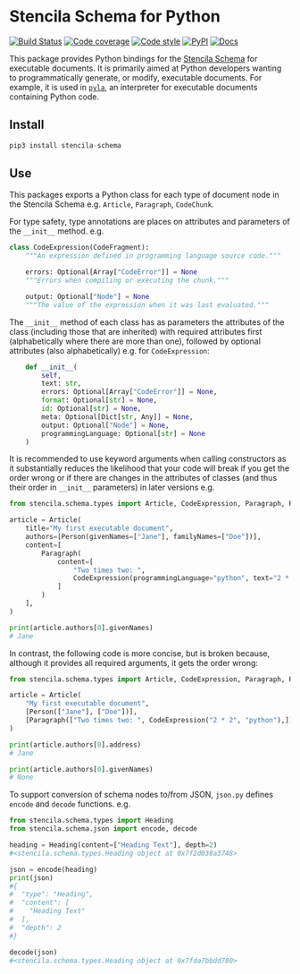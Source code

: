 # Stencila Schema for Python

[![Build Status](https://travis-ci.org/stencila/schema.svg?branch=master)](https://travis-ci.org/stencila/schema)
[![Code coverage](https://badger.nokome.now.sh/codecov-folder/stencila/schema/py)](https://codecov.io/gh/stencila/schema/tree/master/py)
[![Code style](https://img.shields.io/badge/code%20style-black-000000.svg)](https://github.com/psf/black)
[![PyPI](https://img.shields.io/pypi/v/stencila-schema.svg)](https://pypi.org/project/stencila-schema)
[![Docs](https://img.shields.io/badge/docs-latest-blue.svg)](https://stencila.github.io/schema/py/docs)

This package provides Python bindings for the [Stencila Schema](https://schema.stenci.la) for executable documents.
It is primarily aimed at Python developers wanting to programmatically generate, or modify, executable documents. For example, it is used in [`pyla`](https://github.com/stencila/pyla), an interpreter for executable documents containing Python code.

## Install

```python
pip3 install stencila-schema
```

## Use

This packages exports a Python class for each type of document node in the Stencila Schema e.g. `Article`, `Paragraph`, `CodeChunk`.

For type safety, type annotations are places on attributes and parameters of the `__init__` method. e.g.

```python
class CodeExpression(CodeFragment):
    """An expression defined in programming language source code."""

    errors: Optional[Array["CodeError"]] = None
    """Errors when compiling or executing the chunk."""

    output: Optional["Node"] = None
    """The value of the expression when it was last evaluated."""
```

The `__init__` method of each class has as parameters the attributes of the class (including those that are inherited) with required attributes first (alphabetically where there are more than one), followed by optional attributes (also alphabetically) e.g. for `CodeExpression`:

```python
    def __init__(
        self,
        text: str,
        errors: Optional[Array["CodeError"]] = None,
        format: Optional[str] = None,
        id: Optional[str] = None,
        meta: Optional[Dict[str, Any]] = None,
        output: Optional["Node"] = None,
        programmingLanguage: Optional[str] = None
    )
```

It is recommended to use keyword arguments when calling constructors as it substantially reduces the likelihood that your code will break if you get the order wrong or if there are changes in the attributes of classes (and thus their order in `__init__` parameters) in later versions e.g.

```python
from stencila.schema.types import Article, CodeExpression, Paragraph, Person

article = Article(
    title="My first executable document",
    authors=[Person(givenNames=["Jane"], familyNames=["Doe"])],
    content=[
        Paragraph(
            content=[
                "Two times two: ",
                CodeExpression(programmingLanguage="python", text="2 * 2"),
            ]
        )
    ],
)

print(article.authors[0].givenNames)
# Jane
```

In contrast, the following code is more concise, but is broken because, although it provides all required arguments, it gets the order wrong:

```python
from stencila.schema.types import Article, CodeExpression, Paragraph, Person

article = Article(
    "My first executable document",
    [Person(["Jane"], ["Doe"])],
    [Paragraph(["Two times two: ", CodeExpression("2 * 2", "python"),])],
)

print(article.authors[0].address)
# Jane

print(article.authors[0].givenNames)
# None
```

To support conversion of schema nodes to/from JSON, `json.py` defines `encode` and `decode` functions. e.g.

```python
from stencila.schema.types import Heading
from stencila.schema.json import encode, decode

heading = Heading(content=["Heading Text"], depth=2)
#<stencila.schema.types.Heading object at 0x7f2d038a3748>

json = encode(heading)
print(json)
#{
#  "type": "Heading",
#  "content": [
#    "Heading Text"
#  ],
#  "depth": 2
#}

decode(json)
#<stencila.schema.types.Heading object at 0x7fda7bbdd780>
```
